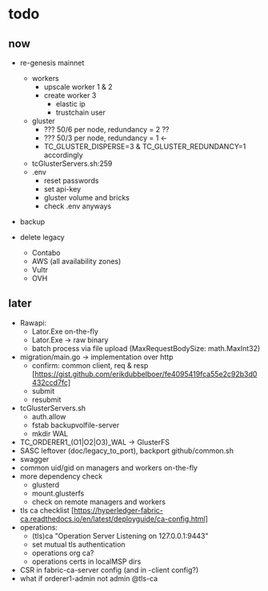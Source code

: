 # todo

## now

* re-genesis mainnet
  * workers
    * upscale worker 1 & 2
    * create worker 3
      * elastic ip
      * trustchain user
  * gluster
    * ??? 50/6 per node, redundancy = 2 ??
    * ??? 50/3 per node, redundancy = 1 <-
    * TC_GLUSTER_DISPERSE=3 & TC_GLUSTER_REDUNDANCY=1 accordingly
  * tcGlusterServers.sh:259
  * .env
    * reset passwords
    * set api-key
    * gluster volume and bricks
    * check .env anyways

* backup
* delete legacy
  * Contabo
  * AWS (all availability zones)
  * Vultr
  * OVH

## later

* Rawapi:
  * Lator.Exe on-the-fly
  * Lator.Exe -> raw binary
  * batch process via file upload (MaxRequestBodySize: math.MaxInt32)
* migration/main.go -> implementation over http
  * confirm: common client, req & resp [https://gist.github.com/erikdubbelboer/fe4095419fca55e2c92b3d0432ccd7fc]
  * submit
  * resubmit
* tcGlusterServers.sh
  * auth.allow
  * fstab backupvolfile-server
  * mkdir WAL
* TC_ORDERER1_(O1|O2|O3)_WAL -> GlusterFS
* SASC leftover (doc/legacy_to_port), backport github/common.sh
* swagger
* common uid/gid on managers and workers on-the-fly
* more dependency check
  * glusterd
  * mount.glusterfs
  * check on remote managers and workers
* tls ca checklist [https://hyperledger-fabric-ca.readthedocs.io/en/latest/deployguide/ca-config.html]
* operations:
  * (tls)ca "Operation Server Listening on 127.0.0.1:9443"
  * set mutual tls authentication
  * operations org ca?
  * operations certs in localMSP dirs
* CSR in fabric-ca-server config (and in -client config?)
* what if orderer1-admin not admin @tls-ca
